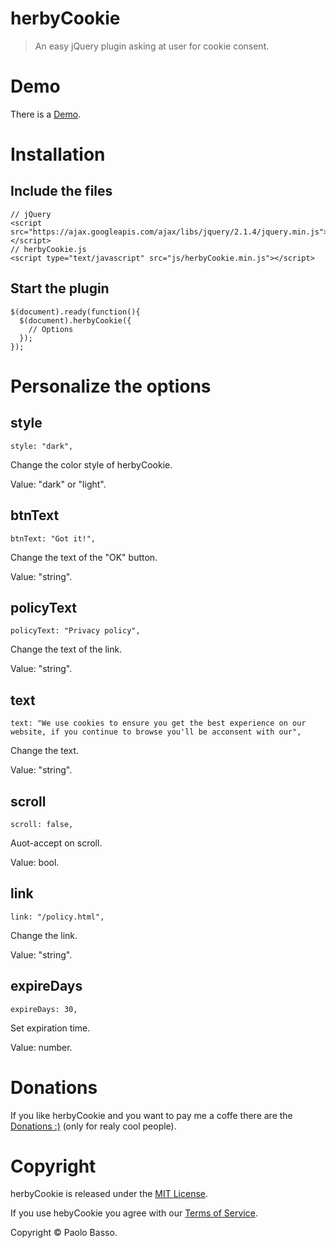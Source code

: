 herbyCookie
=====

 > An easy jQuery plugin asking at user for cookie consent.
 
Demo
====

There is a [Demo](http://paolobasso99.github.io/herbyCookie/).

Installation
====

Include the files
----

    // jQuery
    <script src="https://ajax.googleapis.com/ajax/libs/jquery/2.1.4/jquery.min.js"></script>
    // herbyCookie.js
    <script type="text/javascript" src="js/herbyCookie.min.js"></script>

Start the plugin
----

    $(document).ready(function(){
      $(document).herbyCookie({
        // Options
      });
    });

Personalize the options
====

style
----

    style: "dark",

Change the color style of herbyCookie.

Value: "dark" or "light".

btnText
----

    btnText: "Got it!",

Change the text of the "OK" button.

Value: "string".

policyText
----

    policyText: "Privacy policy",

Change the text of the link.

Value: "string".

text
----

    text: "We use cookies to ensure you get the best experience on our website, if you continue to browse you'll be acconsent with our",

Change the text.

Value: "string".

scroll
----

    scroll: false,

Auot-accept on scroll.

Value: bool.

link
----

    link: "/policy.html",

Change the link.

Value: "string".

expireDays
----

    expireDays: 30,

Set expiration time.

Value: number.

Donations
====

If you like herbyCookie and you want to pay me a coffe there are the [Donations :)](https://www.paypal.com/cgi-bin/webscr?cmd=_s-xclick&hosted_button_id=SGJSBFTLA6M66) (only for realy cool people).

Copyright
====

herbyCookie is released under the [MIT License](https://opensource.org/licenses/MIT).

If you use hebyCookie you agree with our [Terms of Service](https://github.com/paolobasso99/herbyCookie/blob/master/TermsOfService.md).

Copyright © Paolo Basso.
